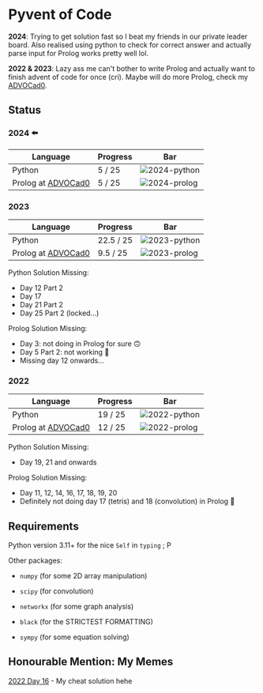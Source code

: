 # Pyvent of Code

**2024**: Trying to get solution fast so I beat my friends in our private leader board. Also realised using python to check for correct answer and actually parse input for Prolog works pretty well lol.

**2022 & 2023**: Lazy ass me can't bother to write Prolog and actually want to finish advent of code for once (cri). Maybe will do more Prolog, check my [ADVOCad0](https://github.com/kittykg/ADVOCadO).

## Status

### 2024 ⬅️

Language                                                  | Progress | Bar
--------------------------------------------------------- | -------- | --------------------------------------------
Python                                                    | 5 / 25   | ![2024-python](https://geps.dev/progress/20/)
Prolog at [ADVOCad0](https://github.com/kittykg/ADVOCadO) | 5 / 25   | ![2024-prolog](https://geps.dev/progress/20/)

### 2023

Language                                                  | Progress  | Bar
--------------------------------------------------------- | --------- | ---------------------------------------------
Python                                                    | 22.5 / 25 | ![2023-python](https://geps.dev/progress/90/)
Prolog at [ADVOCad0](https://github.com/kittykg/ADVOCadO) | 9.5 / 25  | ![2023-prolog](https://geps.dev/progress/38/)

Python Solution Missing:

- Day 12 Part 2
- Day 17
- Day 21 Part 2
- Day 25 Part 2 (locked...)

Prolog Solution Missing:

- Day 3: not doing in Prolog for sure 🙃
- Day 5 Part 2: not working 🥲
- Missing day 12 onwards...

### 2022

Language                                                  | Progress | Bar
--------------------------------------------------------- | -------- | ---------------------------------------------
Python                                                    | 19 / 25  | ![2022-python](https://geps.dev/progress/76/)
Prolog at [ADVOCad0](https://github.com/kittykg/ADVOCadO) | 12 / 25  | ![2022-prolog](https://geps.dev/progress/48/)

Python Solution Missing:

- Day 19, 21 and onwards

Prolog Solution Missing:

- Day 11, 12, 14, 16, 17, 18, 19, 20
- Definitely not doing day 17 (tetris) and 18 (convolution) in Prolog 🤡

## Requirements

Python version 3.11+ for the nice `Self` in `typing` ; P

Other packages:

- `numpy` (for some 2D array manipulation)

- `scipy` (for convolution)

- `networkx` (for some graph analysis)

- `black` (for the STRICTEST FORMATTING)

- `sympy` (for some equation solving)

## Honourable Mention: My Memes

[2022 Day 16](https://www.reddit.com/r/adventofcode/comments/znjzjm/2022_day_16_if_a_solution_gives_me_a_star_then/) - My cheat solution hehe
